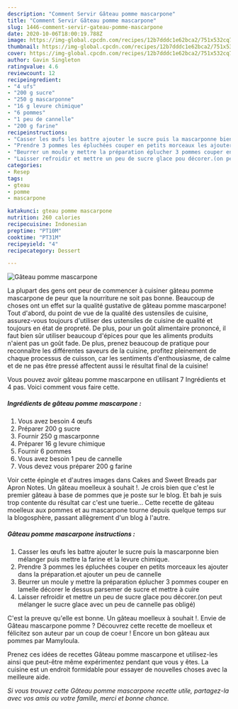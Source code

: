 ```yaml
---
description: "Comment Servir Gâteau pomme mascarpone"
title: "Comment Servir Gâteau pomme mascarpone"
slug: 1446-comment-servir-gateau-pomme-mascarpone
date: 2020-10-06T18:00:19.788Z
image: https://img-global.cpcdn.com/recipes/12b7dddc1e62bca2/751x532cq70/gateau-pomme-mascarpone-photo-principale-de-la-recette.jpg
thumbnail: https://img-global.cpcdn.com/recipes/12b7dddc1e62bca2/751x532cq70/gateau-pomme-mascarpone-photo-principale-de-la-recette.jpg
cover: https://img-global.cpcdn.com/recipes/12b7dddc1e62bca2/751x532cq70/gateau-pomme-mascarpone-photo-principale-de-la-recette.jpg
author: Gavin Singleton
ratingvalue: 4.6
reviewcount: 12
recipeingredient:
- "4 ufs"
- "200 g sucre"
- "250 g mascarponne"
- "16 g levure chimique"
- "6 pommes"
- "1 peu de cannelle"
- "200 g farine"
recipeinstructions:
- "Casser les œufs les battre ajouter le sucre puis la mascarponne bien mélanger puis mettre la farine et la levure chimique."
- "Prendre 3 pommes les épluchées couper en petits morceaux les ajouter dans la préparation.et ajouter un peu de cannelle"
- "Beurrer un moule y mettre la préparation éplucher 3 pommes couper en lamelle décorer le dessus parsemer de sucre et mettre à cuire"
- "Laisser refroidir et mettre un peu de sucre glace pou décorer.(on peut mélanger le sucre glace avec un peu de cannelle pas obligé)"
categories:
- Resep
tags:
- gteau
- pomme
- mascarpone

katakunci: gteau pomme mascarpone 
nutrition: 260 calories
recipecuisine: Indonesian
preptime: "PT10M"
cooktime: "PT31M"
recipeyield: "4"
recipecategory: Dessert

---
```



![Gâteau pomme mascarpone](https://img-global.cpcdn.com/recipes/12b7dddc1e62bca2/751x532cq70/gateau-pomme-mascarpone-photo-principale-de-la-recette.jpg)

La plupart des gens ont peur de commencer à cuisiner gâteau pomme mascarpone de peur que la nourriture ne soit pas bonne. Beaucoup de choses ont un effet sur la qualité gustative de gâteau pomme mascarpone! Tout d'abord, du point de vue de la qualité des ustensiles de cuisine, assurez-vous toujours d'utiliser des ustensiles de cuisine de qualité et toujours en état de propreté. De plus, pour un goût alimentaire prononcé, il faut bien sûr utiliser beaucoup d'épices pour que les aliments produits n'aient pas un goût fade. De plus, prenez beaucoup de pratique pour reconnaître les différentes saveurs de la cuisine, profitez pleinement de chaque processus de cuisson, car les sentiments d'enthousiasme, de calme et de ne pas être pressé affectent aussi le résultat final de la cuisine!

<!--inarticleads1-->

Vous pouvez avoir gâteau pomme mascarpone en utilisant 7 Ingrédients et 4 pas. Voici comment vous faire cette.

##### Ingrédients de gâteau pomme mascarpone :

1. Vous avez besoin 4 œufs
1. Préparer 200 g sucre
1. Fournir 250 g mascarponne
1. Préparer 16 g levure chimique
1. Fournir 6 pommes
1. Vous avez besoin 1 peu de cannelle
1. Vous devez vous préparer 200 g farine


Voir cette épingle et d&#39;autres images dans Cakes and Sweet Breads par Apron Notes. Un gâteau moelleux à souhait !. Je crois bien que c&#39;est le premier gâteau à base de pommes que je poste sur le blog. Et bah je suis trop contente du résultat car c&#39;est une tuerie… Cette recette de gâteau moelleux aux pommes et au mascarpone tourne depuis quelque temps sur la blogosphère, passant allègrement d&#39;un blog à l&#39;autre. 

<!--inarticleads2-->

##### Gâteau pomme mascarpone instructions :

1. Casser les œufs les battre ajouter le sucre puis la mascarponne bien mélanger puis mettre la farine et la levure chimique.
1. Prendre 3 pommes les épluchées couper en petits morceaux les ajouter dans la préparation.et ajouter un peu de cannelle
1. Beurrer un moule y mettre la préparation éplucher 3 pommes couper en lamelle décorer le dessus parsemer de sucre et mettre à cuire
1. Laisser refroidir et mettre un peu de sucre glace pou décorer.(on peut mélanger le sucre glace avec un peu de cannelle pas obligé)


C&#39;est la preuve qu&#39;elle est bonne. Un gâteau moelleux à souhait !. Envie de Gâteau mascarpone pomme ? Découvrez cette recette de moelleux et félicitez son auteur par un coup de coeur ! Encore un bon gâteau aux pommes par Mamyloula. 

<!--inarticleads1-->

<p>
Prenez ces idées de recettes Gâteau pomme mascarpone et utilisez-les ainsi que peut-être même expérimentez pendant que vous y êtes. La cuisine est un endroit formidable pour essayer de nouvelles choses avec la meilleure aide.
</p>

<p>
<i>Si vous trouvez cette Gâteau pomme mascarpone recette utile, partagez-la avec vos amis ou votre famille, merci et bonne chance.</i>
</p>
